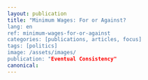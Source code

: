 ```yaml
---
layout: publication
title: "Minimum Wages: For or Against?
lang: en
ref: minimum-wages-for-or-against
categories: [publications, articles, focus]
tags: [politics]
image: /assets/images/
publication: "Eventual Consistency"
canonical:
---
```

